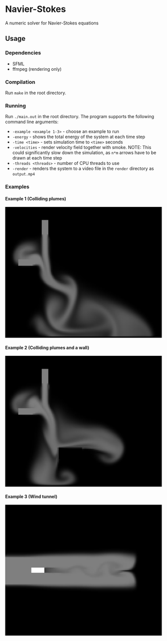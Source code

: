 # Navier-Stokes
A numeric solver for Navier-Stokes equations

## Usage

### Dependencies
* SFML
* ffmpeg (rendering only)

### Compilation
Run `make` in the root directory.

### Running
Run `./main.out` in the root directory. The program supports the following command line arguments:
* `-example <example 1-3>` - choose an example to run
* `-energy` - shows the total energy of the system at each time step
* `-time <time>` - sets simulation time to `<time>` seconds
* `-velocities` - render velocity field together with smoke. NOTE: This could significantly slow down the simulation, as `n*m` arrows have to be drawn at each time step
* `-threads <threads>` - number of CPU threads to use
* `-render` - renders the system to a video file in the `render` directory as `output.mp4`

### Examples

#### Example 1 (Colliding plumes)
![Example 1](render/examples/example1.png)

#### Example 2 (Colliding plumes and a wall)
![Example 2](render/examples/example2.png)

#### Example 3 (Wind tunnel)
![Example 3](render/examples/example3.png)
